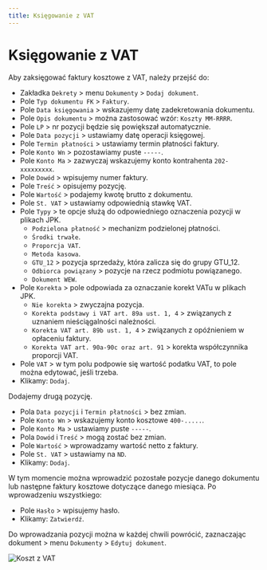```yaml
---
title: Księgowanie z VAT
---
```


# Księgowanie z VAT

Aby zaksięgować faktury kosztowe z VAT, należy przejść do:

- Zakładka `Dekrety` > menu `Dokumenty` > `Dodaj dokument`.
- Pole `Typ dokumentu FK` > `Faktury`.
- Pole `Data księgowania` > wskazujemy datę zadekretowania dokumentu.
- Pole `Opis dokumentu` > można zastosować wzór: `Koszty MM-RRRR`. 
- Pole `LP` > nr pozycji będzie się powiększał automatycznie.
- Pole `Data pozycji` > ustawiamy datę operacji księgowej.
- Pole `Termin płatności` > ustawiamy termin płatności faktury.
- Pole `Konto Wn` > pozostawiamy puste `-----`.
- Pole `Konto Ma` > zazwyczaj wskazujemy konto kontrahenta `202-xxxxxxxxx`.
- Pole `Dowód` > wpisujemy numer faktury.
- Pole `Treść` > opisujemy pozycję.
- Pole `Wartość` > podajemy kwotę brutto z dokumentu.
- Pole `St. VAT` > ustawiamy odpowiednią stawkę VAT.
- Pole `Typy` > te opcje służą do odpowiedniego oznaczenia pozycji w plikach JPK.
    - `Podzielona płatność` > mechanizm podzielonej płatności.
    - `Środki trwałe`. 
    - `Proporcja VAT`.
    - `Metoda kasowa`.
    - `GTU_12` > pozycja sprzedaży, która zalicza się do grupy GTU_12.
    - `Odbiorca powiązany` > pozycje na rzecz podmiotu powiązanego.
    - `Dokument WEW`. 
- Pole `Korekta` > pole odpowiada za oznaczanie korekt VATu w plikach JPK.
    - `Nie korekta` > zwyczajna pozycja.
    - `Korekta podstawy i VAT art. 89a ust. 1, 4` > związanych z uznaniem nieściągalności należności.
    - `Korekta VAT art. 89b ust. 1, 4` > związanych z opóźnieniem w opłaceniu faktury.
    - `Korekta VAT art. 90a-90c oraz art. 91` > korekta współczynnika proporcji VAT.
- Pole `VAT` > w tym polu podpowie się wartość podatku VAT, to pole można edytować, jeśli trzeba.
- Klikamy: `Dodaj`.

Dodajemy drugą pozycję.

- Pola `Data pozycji` i `Termin płatności` > bez zmian.
- Pole `Konto Wn` > wskazujemy konto kosztowe `400-.....`.
- Pole `Konto Ma` > ustawiamy puste `-----`.
- Pola `Dowód` i `Treść` > mogą zostać bez zmian.
- Pole `Wartość` > wprowadzamy wartość netto z faktury.
- Pole `St. VAT` > ustawiamy na `ND`.
- Klikamy: `Dodaj`.

W tym momencie można wprowadzić pozostałe pozycje danego dokumentu lub następne faktury kosztowe dotyczące danego miesiąca. Po wprowadzeniu wszystkiego:

- Pole `Hasło` > wpisujemy hasło.
- Klikamy: `Zatwierdź`.

Do wprowadzania pozycji można w każdej chwili powrócić, zaznaczając dokument > menu `Dokumenty` > `Edytuj dokument`.

![Koszt z VAT](kosztzvat.gif)